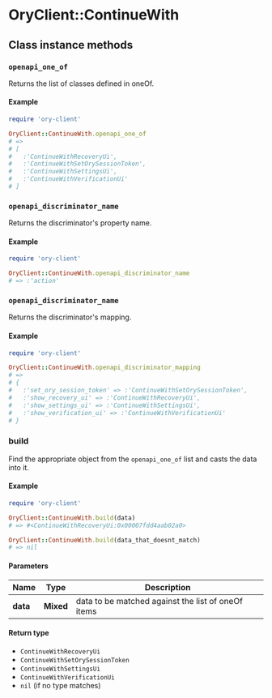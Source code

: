 # OryClient::ContinueWith

## Class instance methods

### `openapi_one_of`

Returns the list of classes defined in oneOf.

#### Example

```ruby
require 'ory-client'

OryClient::ContinueWith.openapi_one_of
# =>
# [
#   :'ContinueWithRecoveryUi',
#   :'ContinueWithSetOrySessionToken',
#   :'ContinueWithSettingsUi',
#   :'ContinueWithVerificationUi'
# ]
```

### `openapi_discriminator_name`

Returns the discriminator's property name.

#### Example

```ruby
require 'ory-client'

OryClient::ContinueWith.openapi_discriminator_name
# => :'action'
```

### `openapi_discriminator_name`

Returns the discriminator's mapping.

#### Example

```ruby
require 'ory-client'

OryClient::ContinueWith.openapi_discriminator_mapping
# =>
# {
#   :'set_ory_session_token' => :'ContinueWithSetOrySessionToken',
#   :'show_recovery_ui' => :'ContinueWithRecoveryUi',
#   :'show_settings_ui' => :'ContinueWithSettingsUi',
#   :'show_verification_ui' => :'ContinueWithVerificationUi'
# }
```

### build

Find the appropriate object from the `openapi_one_of` list and casts the data into it.

#### Example

```ruby
require 'ory-client'

OryClient::ContinueWith.build(data)
# => #<ContinueWithRecoveryUi:0x00007fdd4aab02a0>

OryClient::ContinueWith.build(data_that_doesnt_match)
# => nil
```

#### Parameters

| Name | Type | Description |
| ---- | ---- | ----------- |
| **data** | **Mixed** | data to be matched against the list of oneOf items |

#### Return type

- `ContinueWithRecoveryUi`
- `ContinueWithSetOrySessionToken`
- `ContinueWithSettingsUi`
- `ContinueWithVerificationUi`
- `nil` (if no type matches)


